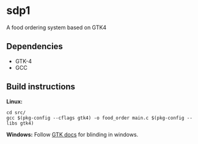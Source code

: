 # sdp1
A food ordering system based on GTK4
## Dependencies
* GTK-4
* GCC
## Build instructions
**Linux:**
```
cd src/
gcc $(pkg-config --cflags gtk4) -o food_order main.c $(pkg-config --libs gtk4)
```
**Windows:**
Follow [GTK docs](https://www.gtk.org/docs/installations/windows) for blinding in windows.
